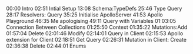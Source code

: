 00:00 Intro
02:51 Intial Setup
13:08 Schema:TypeDefs
25:46 Type Query
28:17 Resolvers: Query
35:25 Initialise ApolloServer
41:53 Apollo Playground
46:35 Me apologising
49:11 Query with Variables
01:03:05 Connection Between Collections
01:25:50 Context
01:35:22 Mutations:Add
01:57:04 Delete
02:01:46 Modify
02:14:01 Query in Client
02:15:53 Apollo extension for Client
02:18:51 Get Query
02:26:31 Mutation in Client: Create
02:36:38 Delete
02:44:01 Enums
